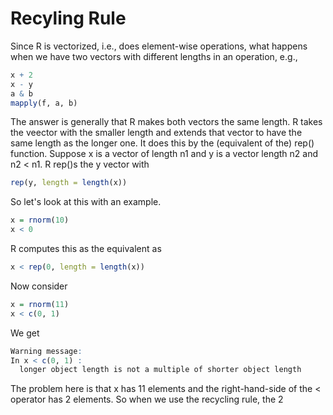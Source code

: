 # Recyling Rule

Since R is vectorized, i.e., does element-wise operations,
what happens when we have two vectors with different lengths
in an operation, e.g.,
```r
x + 2
x - y
a & b
mapply(f, a, b)
```

The answer is generally that R makes both vectors the same length.
R takes the veector with the smaller length and extends that vector
to have the same length as the longer one.
It does this by the (equivalent of the) rep() function.
Suppose x is a vector of length n1 and y is a vector length n2
and n2 < n1.
R rep()s the y vector with
```r
rep(y, length = length(x))
```

So let's look at this with an example.
```r
x = rnorm(10)
x < 0
```
R computes this as the equivalent as 
```r
x < rep(0, length = length(x))
```

Now consider 
```r
x = rnorm(11)
x < c(0, 1)
```
We get 
```r
Warning message:
In x < c(0, 1) :
  longer object length is not a multiple of shorter object length
```
The problem here is that x has 11 elements and the right-hand-side of the < operator
has 2 elements. So when we use the recycling rule, the 2 
